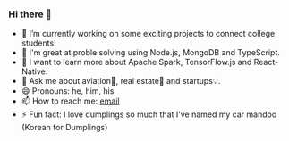 ### Hi there 👋


- 🔭 I’m currently working on some exciting projects to connect college students! 
- 🧠 I'm great at proble solving using Node.js, MongoDB and TypeScript. 
- 🌱 I want to learn more about Apache Spark, TensorFlow.js and React-Native. 
- 💬 Ask me about aviation🛫, real estate🏡 and startups💡. 
- 😄 Pronouns: he, him, his
- 📫 How to reach me: [email](/rickkim95@gmail.com)
- ⚡ Fun fact: I love dumplings so much that I've named my car mandoo (Korean for Dumplings)

